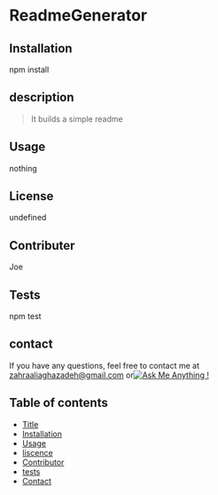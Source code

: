 # ReadmeGenerator 

## Installation
 npm install
## description
 > It builds a simple readme
## Usage
 nothing
## License
 undefined
## Contributer
 Joe
## Tests
 npm test
## contact
 If you have any questions, feel free to contact me at zahraaliaghazadeh@gmail.com
or[![Ask Me Anything !](https://img.shields.io/badge/Ask%20me-anything-1abc9c.svg)](https://github.com/zahraaliaghazadeh)
## Table of contents
 * [Title](#title)
* [Installation](#installation)
 * [Usage](#usage)
 * [liscence](#liscence)
* [Contributor](#icontributor)
* [tests](#tests)
 * [Contact](#contact)